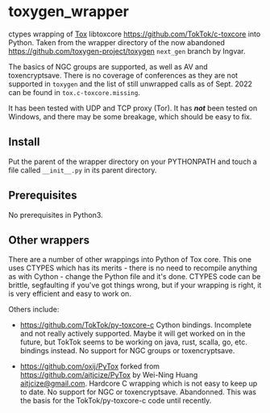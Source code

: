 # toxygen_wrapper

ctypes wrapping of [Tox](https://tox.chat/) libtoxcore
<https://github.com/TokTok/c-toxcore> into Python.
Taken from the wrapper directory of the now abandoned
<https://github.com/toxygen-project/toxygen> `next_gen` branch
by Ingvar.
 
The basics of NGC groups are supported, as well as AV and toxencryptsave.
There is no coverage of conferences as they are not supported in ```toxygen```
and the list of still unwrapped calls as of Sept. 2022 can be found in
```tox.c-toxcore.missing```.

It has been tested with UDP and TCP proxy (Tor). It has ***not*** been
tested on Windows, and there may be some breakage, which should be
easy to fix. 

## Install

Put the parent of the wrapper directory on your PYTHONPATH and
touch a file called `__init__.py` in its parent directory.

## Prerequisites

No prerequisites in Python3.

## Other wrappers

There are a number of other wrappings into Python of Tox core.
This one uses CTYPES which has its merits - there is no need to
recompile anything as with Cython - change the Python file and it's done.
CTYPES code can be brittle, segfaulting if you've got things wrong,
but if your wrapping is right, it is very efficient and easy to work on.

Others include:

* <https://github.com/TokTok/py-toxcore-c> Cython bindings.
  Incomplete and not really actively supported. Maybe it will get
  worked on in the future,  but TokTok seems to be working on
  java, rust, scalla, go, etc. bindings instead.
  No support for NGC groups or toxencryptsave.

* <https://github.com/oxij/PyTox>
  forked from https://github.com/aitjcize/PyTox
  by Wei-Ning Huang <aitjcize@gmail.com>.
  Hardcore C wrapping which is not easy to keep up to date.
  No support for NGC or toxencryptsave. Abandonned. 
  This was the basis for the TokTok/py-toxcore-c code until recently.
